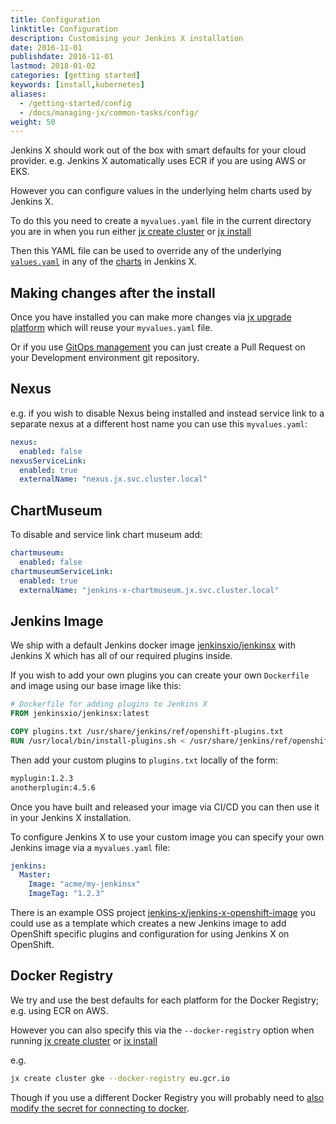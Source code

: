 ```yaml
---
title: Configuration
linktitle: Configuration
description: Customising your Jenkins X installation
date: 2016-11-01
publishdate: 2016-11-01
lastmod: 2018-01-02
categories: [getting started]
keywords: [install,kubernetes]
aliases:
  - /getting-started/config
  - /docs/managing-jx/common-tasks/config/
weight: 50
---
```


Jenkins X should work out of the box with smart defaults for your cloud provider. e.g. Jenkins X automatically uses ECR if you are using AWS or EKS.

However you can configure values in the underlying helm charts used by Jenkins X.

To do this you need to create a `myvalues.yaml` file in the current directory you are in when you run either [jx create cluster](/commands/jx_create_cluster/) or [jx install](/commands/jx_install/)

Then this YAML file can be used to override any of the underlying [`values.yaml`](https://github.com/jenkins-x/jenkins-x-platform/blob/master/jenkins-x-platform/values.yaml) in any of the [charts](https://github.com/jenkins-x/jenkins-x-platform/blob/master/jenkins-x-platform/requirements.yaml) in Jenkins X.

## Making changes after the install

Once you have installed you can make more changes via [jx upgrade platform](/commands/jx_upgrade_platform/) which will reuse your `myvalues.yaml` file.

Or if you use [GitOps management](/docs/managing-jx/common-tasks/manage-via-gitops/) you can just create a Pull Request on your Development environment git repository.

## Nexus

e.g. if you wish to disable Nexus being installed and instead service link to a separate nexus at a different host name you can use this `myvalues.yaml`:

```yaml
nexus:
  enabled: false
nexusServiceLink:
  enabled: true
  externalName: "nexus.jx.svc.cluster.local"
```

## ChartMuseum

To disable and service link chart museum add:

```yaml
chartmuseum:
  enabled: false
chartmuseumServiceLink:
  enabled: true
  externalName: "jenkins-x-chartmuseum.jx.svc.cluster.local"
```

## Jenkins Image

We ship with a default Jenkins docker image [jenkinsxio/jenkinsx](https://hub.docker.com/r/jenkinsxio/jenkinsx/) with Jenkins X which has all of our required plugins inside.

If you wish to add your own plugins you can create your own `Dockerfile` and image using our base image like this:

```dockerfile
# Dockerfile for adding plugins to Jenkins X
FROM jenkinsxio/jenkinsx:latest

COPY plugins.txt /usr/share/jenkins/ref/openshift-plugins.txt
RUN /usr/local/bin/install-plugins.sh < /usr/share/jenkins/ref/openshift-plugins.txt
```

Then add your custom plugins to `plugins.txt` locally of the form:

```txt
myplugin:1.2.3
anotherplugin:4.5.6
```

Once you have built and released your image via CI/CD you can then use it in your Jenkins X installation.

To configure Jenkins X to use your custom image you can specify your own Jenkins image via a `myvalues.yaml` file:

```yaml
jenkins:
  Master:
    Image: "acme/my-jenkinsx"
    ImageTag: "1.2.3"
```

There is an example OSS project [jenkins-x/jenkins-x-openshift-image](https://github.com/jenkins-x/jenkins-x-openshift-image) you could use as a template which creates a new Jenkins image to add OpenShift specific plugins and configuration for using Jenkins X on OpenShift.

## Docker Registry

We try and use the best defaults for each platform for the Docker Registry; e.g. using ECR on AWS.

However you can also specify this via the `--docker-registry` option when running  [jx create cluster](/commands/jx_create_cluster/) or [jx install](/commands/jx_install/)

e.g.

```sh
jx create cluster gke --docker-registry eu.gcr.io
```

Though if you use a different Docker Registry you will probably need to [also modify the secret for connecting to docker](/docs/reference/components/docker-registry/#update-the-config-json-secret).
